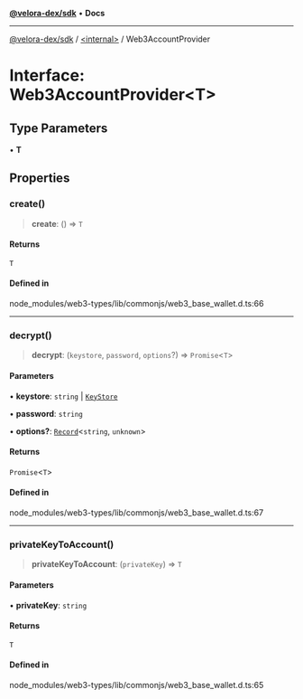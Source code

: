 [**@velora-dex/sdk**](../../README.md) • **Docs**

***

[@velora-dex/sdk](../../globals.md) / [\<internal\>](../README.md) / Web3AccountProvider

# Interface: Web3AccountProvider\<T\>

## Type Parameters

• **T**

## Properties

### create()

> **create**: () => `T`

#### Returns

`T`

#### Defined in

node\_modules/web3-types/lib/commonjs/web3\_base\_wallet.d.ts:66

***

### decrypt()

> **decrypt**: (`keystore`, `password`, `options`?) => `Promise`\<`T`\>

#### Parameters

• **keystore**: `string` \| [`KeyStore`](../namespaces/Users_alexeyshchur_Desktop_Repos_paraswap-sdk_node_modules_web3-types_lib_commonjs_index/type-aliases/KeyStore.md)

• **password**: `string`

• **options?**: [`Record`](../type-aliases/Record.md)\<`string`, `unknown`\>

#### Returns

`Promise`\<`T`\>

#### Defined in

node\_modules/web3-types/lib/commonjs/web3\_base\_wallet.d.ts:67

***

### privateKeyToAccount()

> **privateKeyToAccount**: (`privateKey`) => `T`

#### Parameters

• **privateKey**: `string`

#### Returns

`T`

#### Defined in

node\_modules/web3-types/lib/commonjs/web3\_base\_wallet.d.ts:65
